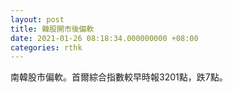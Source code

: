```yaml
---
layout: post
title: 韓股開市後偏軟
date: 2021-01-26 08:18:34.000000000 +08:00
categories: rthk
---
```


南韓股市偏軟。首爾綜合指數較早時報3201點，跌7點。
